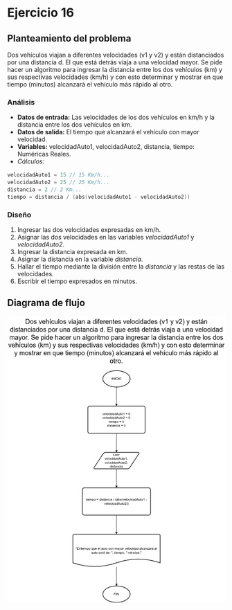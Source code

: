 # Ejercicio 16

## Planteamiento del problema

Dos vehículos viajan a diferentes velocidades (v1 y v2) y están distanciados por una distancia d. El que está detrás viaja a una velocidad mayor. Se pide hacer un algoritmo para ingresar la distancia entre los dos vehículos (km) y sus respectivas velocidades (km/h) y con esto determinar y mostrar en que tiempo (minutos) alcanzará el vehículo más rápido al otro.

### Análisis

- **Datos de entrada:** Las velocidades de los dos vehículos en km/h y la distancia entre los dos vehículos en km.
- **Datos de salida:** El tiempo que alcanzará el vehículo con mayor velocidad.
- **Variables:** velocidadAuto1, velocidadAuto2, distancia, tiempo: Numéricas Reales.
- _Cálculos:_
```C
velocidadAuto1 = 15 // 15 Km/h...
velocidadAuto2 = 25 // 25 Km/h...
distancia = 2 // 2 Km...
tiempo = distancia / (abs(velocidadAuto1 - velocidadAuto2))
```

### Diseño

1. Ingresar las dos velocidades expresadas en km/h.
2. Asignar las dos velocidades en las variables *velocidadAuto1* y *velocidadAuto2*.
3. Ingresar la distancia expresada en km.
4. Asignar la distancia en la variable *distancia*.
5. Hallar el tiempo mediante la división entre la *distancia* y las restas de las velocidades.
6. Escribir el tiempo expresados en minutos.

## Diagrama de flujo

![DFD del diagrama 16](./Ejercicio16DFD.png)
